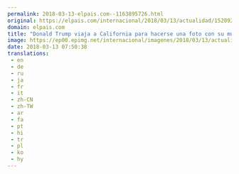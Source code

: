 ```yaml
---
permalink: 2018-03-13-elpais.com--1163895726.html
original: https://elpais.com/internacional/2018/03/13/actualidad/1520923798_020556.html#?ref=rss&format=simple&link=link
domain: elpais.com
title: "Donald Trump viaja a California para hacerse una foto con su muro"
image: https://ep00.epimg.net/internacional/imagenes/2018/03/13/actualidad/1520923798_020556_1520925396_rrss_normal.jpg
date: 2018-03-13 07:50:38
translations: 
 - en
 - de
 - ru
 - ja
 - fr
 - it
 - zh-CN
 - zh-TW
 - ar
 - fa
 - pt
 - hi
 - tr
 - pl
 - ko
 - hy
---
```


